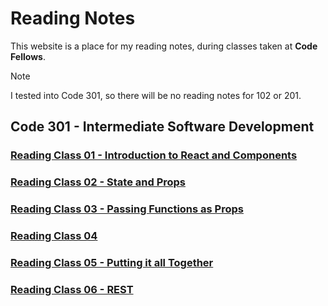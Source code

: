 # Reading Notes
This website is a place for my reading notes, during classes taken at **Code Fellows**.

> [!NOTE]
>  I tested into Code 301, so there will be no reading notes for 102 or 201.

## Code 301 - Intermediate Software Development

### [Reading Class 01 - Introduction to React and Components](./reading-01.md) 

### [Reading Class 02 - State and Props](./reading-02.md) 

### [Reading Class 03 - Passing Functions as Props](./reading-03.md) 

### [Reading Class 04](./reading-04.md) 

### [Reading Class 05 - Putting it all Together](./reading-05.md) 

### [Reading Class 06 - REST](./reading-06.md) 




